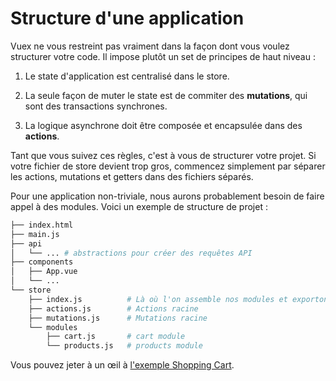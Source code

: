 # Structure d'une application

Vuex ne vous restreint pas vraiment dans la façon dont vous voulez structurer votre code. Il impose plutôt un set de principes de haut niveau :

1. Le state d'application est centralisé dans le store.

2. La seule façon de muter le state est de commiter des **mutations**, qui sont des transactions synchrones.

3. La logique asynchrone doit être composée et encapsulée dans des **actions**.

Tant que vous suivez ces règles, c'est à vous de structurer votre projet. Si votre fichier de store devient trop gros, commencez simplement par séparer les actions, mutations et getters dans des fichiers séparés.

Pour une application non-triviale, nous aurons probablement besoin de faire appel à des modules. Voici un exemple de structure de projet :

``` bash
├── index.html
├── main.js
├── api
│   └── ... # abstractions pour créer des requêtes API
├── components
│   ├── App.vue
│   └── ...
└── store
    ├── index.js          # Là où l'on assemble nos modules et exportons le store
    ├── actions.js        # Actions racine
    ├── mutations.js      # Mutations racine
    └── modules
        ├── cart.js       # cart module
        └── products.js   # products module
```

Vous pouvez jeter à un œil à [l'exemple Shopping Cart](https://github.com/vuejs/vuex/tree/dev/examples/shopping-cart).
